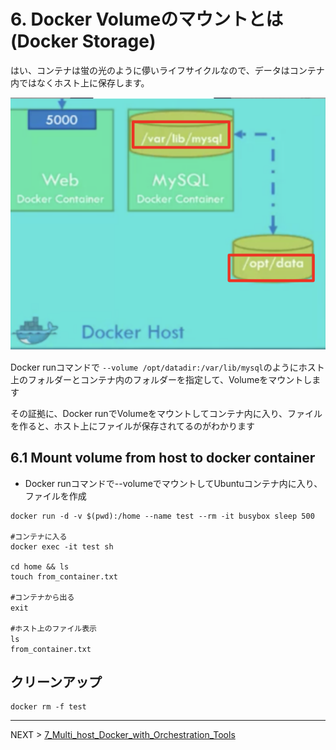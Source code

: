 # 6. Docker Volumeのマウントとは (Docker Storage)

はい、コンテナは蛍の光のように儚いライフサイクルなので、データはコンテナ内ではなくホスト上に保存します。

![alt text](../imgs/docker_storage.png "Docker Storage")

Docker runコマンドで
`--volume /opt/datadir:/var/lib/mysql`のようにホスト上のフォルダーとコンテナ内のフォルダーを指定して、Volumeをマウントします

その証拠に、Docker runでVolumeをマウントしてコンテナ内に入り、ファイルを作ると、ホスト上にファイルが保存されてるのがわかります


## 6.1 Mount volume from host to docker container

- Docker runコマンドで--volumeでマウントしてUbuntuコンテナ内に入り、ファイルを作成
```
docker run -d -v $(pwd):/home --name test --rm -it busybox sleep 500

#コンテナに入る
docker exec -it test sh 

cd home && ls 
touch from_container.txt

#コンテナから出る
exit 　

#ホスト上のファイル表示
ls　　
from_container.txt
```


## クリーンアップ
```
docker rm -f test
```


---
NEXT > [7_Multi_host_Docker_with_Orchestration_Tools](../7_Multi_host_Docker_with_Orchestration_Tools/README.md)